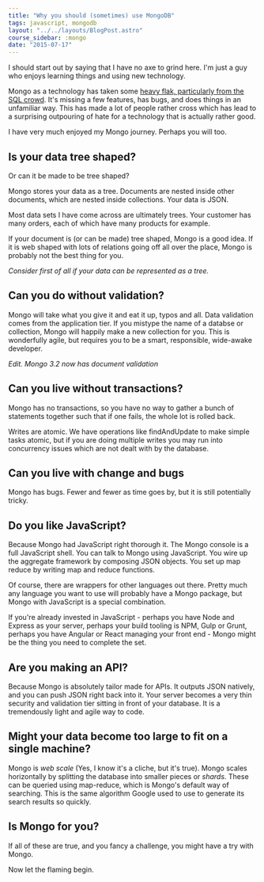 ```yaml
---
title: "Why you should (sometimes) use MongoDB"
tags: javascript, mongodb
layout: "../../layouts/BlogPost.astro"
course_sidebar: :mongo
date: "2015-07-17"
---
```


I should start out by saying that I have no axe to grind here. I'm just a guy who enjoys learning things and using new technology.

Mongo as a technology has taken some <a href="https://www.youtube.com/watch?v=b2F-DItXtZs" target="_blank">heavy flak, particularly from the SQL crowd</a>. It's missing a few features, has bugs, and does things in an unfamiliar way. This has made a lot of people rather cross which has lead to a surprising outpouring of hate for a technology that is actually rather good.

I have very much enjoyed my Mongo journey. Perhaps you will too.

## Is your data tree shaped?

Or can it be made to be tree shaped?

Mongo stores your data as a tree. Documents are nested inside other documents, which are nested inside collections. Your data is JSON.

Most data sets I have come across are ultimately trees. Your customer has many orders, each of which have many products for example.

If your document is (or can be made) tree shaped, Mongo is a good idea. If it is web shaped with lots of relations going off all over the place, Mongo is probably not the best thing for you.

_Consider first of all if your data can be represented as a tree._

## Can you do without validation?

Mongo will take what you give it and eat it up, typos and all. Data validation comes from the application tier. If you mistype the name of a databse or collection, Mongo will happily make a new collection for you. This is wonderfully agile, but requires you to be a smart, responsible, wide-awake developer.

_Edit. Mongo 3.2 now has document validation_

## Can you live without transactions?

Mongo has no transactions, so you have no way to gather a bunch of statements together such that if one fails, the whole lot is rolled back.

Writes are atomic. We have operations like findAndUpdate to make simple tasks atomic, but if you are doing multiple writes you may run into concurrency issues which are not dealt with by the database.

## Can you live with change and bugs

Mongo has bugs. Fewer and fewer as time goes by, but it is still potentially tricky.

## Do you like JavaScript?

Because Mongo had JavaScript right thorough it. The Mongo console is a full JavaScript shell. You can talk to Mongo using JavaScript. You wire up the aggregate framework by composing JSON objects. You set up map reduce by writing map and reduce functions.

Of course, there are wrappers for other languages out there. Pretty much any language you want to use will probably have a Mongo package, but Mongo with JavaScript is a special combination.

If you're already invested in JavaScript - perhaps you have Node and Express as your server, perhaps your build tooling is NPM, Gulp or Grunt, perhaps you have Angular or React managing your front end - Mongo might be the thing you need to complete the set.

## Are you making an API?

Because Mongo is absolutely tailor made for APIs. It outputs JSON natively, and you can push JSON right back into it. Your server becomes a very thin security and validation tier sitting in front of your database. It is a tremendously light and agile way to code.

## Might your data become too large to fit on a single machine?

Mongo is _web scale_ (Yes, I know it's a cliche, but it's true). Mongo scales horizontally by splitting the database into smaller pieces or _shards_. These can be queried using map-reduce, which is Mongo's default way of searching. This is the same algorithm Google used to use to generate its search results so quickly.

## Is Mongo for you?

If all of these are true, and you fancy a challenge, you might have a try with Mongo.

Now let the flaming begin.
